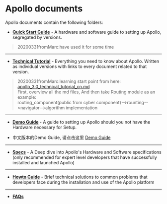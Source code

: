 # Apollo documents

Apollo documents contain the following folders:

- **[Quick Start Guide](quickstart/README.md)** - A hardware and software guide to setting up Apollo, segregated by versions.
> 20200331fromMarc:have used it for some time
---
- **[Technical Tutorial](technical_tutorial/README.md)** - Everything you need to know about Apollo. Written as individual versions with links to every document related to that version.
> 20200331fromMarc:learning start point from here: [apollo_3.0_technical_tutorial_cn.md](https://github.com/marc514/apollo/blob/r3.5.0/docs/technical_tutorial/apollo_3.0_technical_tutorial_cn.md)  
> First, overview all the md files, And then take Routing module as an example:  
> routing_component(public from cyber component)-->rounting-->navigator-->algorithm implementation
---
- **[Demo Guide](demo_guide/README.md)** - A guide to setting up Apollo should you not have the Hardware necessary for Setup.

- 中文版本的Demo Guide, 请点击这里 [Demo Guide](demo_guide/README_cn.md)
---
- **[Specs](specs/README.md)** - A Deep dive into Apollo's Hardware and Software specifications (only recommended for expert level developers that have successfully installed and launched Apollo) 
---
- **[Howto Guide](howto/README.md)** - Brief technical solutions to common problems that developers face during the installation and use of the Apollo platform 
---
- **[FAQs](FAQs/README.md)** 

